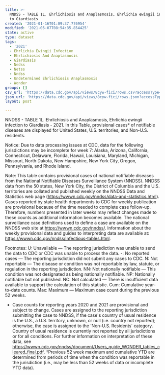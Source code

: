 ```yaml
---
title: >-
  NNDSS - TABLE 1L. Ehrlichiosis and Anaplasmosis, Ehrlichia ewingii infection
  to Giardiasis
created: '2021-01-16T01:09:37.776954'
modified: '2021-05-07T08:54:35.854425'
state: active
type: dataset
tags:
  - '2021'
  - Ehrlichia Ewingii Infection
  - Ehrlichiosis And Anaplasmosis
  - Giardiasis
  - Nedss
  - Netss
  - Nndss
  - Undetermined Ehrlichiosis Anaplasmosis
  - Wonder
groups: []
csv_url: 'https://data.cdc.gov/api/views/8cyw-fici/rows.csv?accessType=DOWNLOAD'
json_url: 'https://data.cdc.gov/api/views/8cyw-fici/rows.json?accessType=DOWNLOAD'
layout: post

---
```

NNDSS - TABLE 1L. Ehrlichiosis and Anaplasmosis, Ehrlichia ewingii infection to Giardiasis - 2021. In this Table, provisional cases* of notifiable diseases are displayed for United States, U.S. territories, and Non-U.S. residents.

Notice: Due to data processing issues at CDC, data for the following jurisdictions may be incomplete for week 7: Alaska, Arizona, California, Connecticut, Delaware, Florida, Hawaii, Louisiana, Maryland, Michigan, Missouri, North Dakota, New Hampshire, New York City, Oregon, Pennsylvania, and Rhode Island.

Note: 
This table contains provisional cases of national notifiable diseases from the National Notifiable Diseases Surveillance System (NNDSS). NNDSS data from the 50 states, New York City, the District of Columbia and the U.S. territories are collated and published weekly on the NNDSS Data and Statistics web page (https://wwwn.cdc.gov/nndss/data-and-statistics.html). Cases reported by state health departments to CDC for weekly publication are provisional because of the time needed to complete case follow-up. Therefore, numbers presented in later weeks may reflect changes made to these counts as additional information becomes available. The national surveillance case definitions used to define a case are available on the NNDSS web site at https://wwwn.cdc.gov/nndss/. Information about the weekly provisional data and guides to interpreting data are available at: https://wwwn.cdc.gov/nndss/infectious-tables.html. 

Footnotes:
U: Unavailable — The reporting jurisdiction was unable to send the data to CDC or CDC was unable to process the data.
-: No reported cases — The reporting jurisdiction did not submit any cases to CDC.
N: Not reportable — The disease or condition was not reportable by law, statute, or regulation in the reporting jurisdiction.
NN: Not nationally notifiable — This condition was not designated as being nationally notifiable.
NP: Nationally notifiable but not published.
NC: Not calculated — There is insufficient data available to support the calculation of this statistic.
Cum: Cumulative year-to-date counts.
 Max: Maximum — Maximum case count during the previous 52 weeks.
  * Case counts for reporting years 2020 and 2021 are provisional and subject to change. Cases are assigned to the reporting jurisdiction submitting the case to NNDSS, if the case's country of usual residence is the U.S., a U.S. territory, unknown, or null (i.e. country not reported); otherwise, the case is assigned to the 'Non-U.S. Residents' category. Country of usual residence is currently not reported by all jurisdictions or for all conditions. For further information on interpretation of these data, see https://wwwn.cdc.gov/nndss/document/Users_guide_WONDER_tables_cleared_final.pdf.
†Previous 52 week maximum and cumulative YTD are determined from periods of time when the condition was reportable in the jurisdiction (i.e., may be less than 52 weeks of data or incomplete YTD data).
